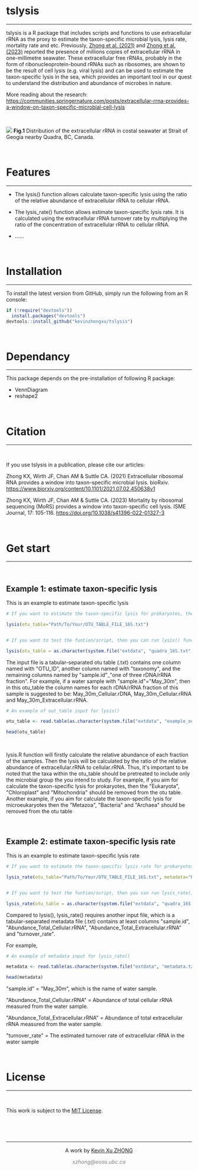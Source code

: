 

# tslysis
***

tslysis is a R package that includes scripts and functions to use extracellular rRNA as the proxy to estimate the taxon-specific microbial lysis, lysis rate, mortality rate and etc. Previously, [Zhong et al. (2021)](https://www.biorxiv.org/content/10.1101/2021.07.02.450638v1) and [Zhong et al. (2023)](https://doi.org/10.1038/s41396-022-01327-3) reported the presence of millions copies of extracellular rRNA in one-millimetre seawater. These extracellular free rRNAs, probably in the form of ribonucleoprotein-bound rRNAs such as ribosomes, are shown to be the result of cell lysis (e.g. viral lysis) and can be used to estimate the taxon-specific lysis in the sea, which provides an important tool in our quest to understand the distribution and abundance of microbes in nature.

More reading about the research: https://communities.springernature.com/posts/extracellular-rrna-provides-a-window-on-taxon-specific-microbial-cell-lysis


&nbsp;
&nbsp;


![](https://communities.springernature.com/cdn-cgi/image/metadata=copyright,format=auto,quality=95,fit=scale-down/https://images.zapnito.com/uploads/G6XWJ4zRL2GbDxNDYhzy_fig.4.jpg)
**Fig.1** Distribution of the extracellular rRNA in costal seawater at Strait of Geogia nearby Quadra, BC, Canada. 


&nbsp;
&nbsp;


# Features
***
  * The lysis() function allows calculate taxon-specific lysis using the ratio of the relative abundance of extracellular rRNA to cellular rRNA.
  
  * The lysis_rate() function allows estimate taxon-specific lysis rate. It is calculated using the extracellular rRNA turnover rate by multiplying the ratio of the concentration of extracellular rRNA to cellular rRNA.
  
  * ......
  
&nbsp;
&nbsp;


# Installation
***

To install the latest version from GitHub, simply run the following from an R console:

```r
if (!require("devtools"))
  install.packages("devtools")
devtools::install_github("kevinzhongxu/tslysis")
```

&nbsp;
&nbsp;
&nbsp;

# Dependancy
***
This package depends on the pre-installation of following R package: 

  * VennDiagram
  * reshape2
  
&nbsp;
&nbsp;


# Citation
***
&nbsp;

If you use tslysis in a publication, please cite our articles:

Zhong KX, Wirth JF, Chan AM & Suttle CA. (2021) Extracellular ribosomal RNA provides a window into taxon-specific microbial lysis. bioRxiv. https://www.biorxiv.org/content/10.1101/2021.07.02.450638v1

Zhong KX, Wirth JF, Chan AM & Suttle CA. (2023) Mortality by ribosomal sequencing (MoRS) provides a window into taxon-specific cell lysis.  ISME Journal, 17: 105-116.  https://doi.org/10.1038/s41396-022-01327-3

&nbsp;
&nbsp;

# Get start
***
&nbsp;

## Example 1: estimate taxon-specific lysis 
This is an example to estimate taxon-specific lysis


```r
# If you want to estimate the taxon-specific lysis for prokaryotes, then run

lysis(otu_table="Path/To/Your/OTU_TABLE_FILE_16S.txt")


# If you want to test the funtion/script, then you can run lysis() function using one otu table example from the package:

lysis(otu_table = as.character(system.file("extdata", "quadra_16S.txt", package = "tslysis")))

```

The input file is a tabular-separated otu table (.txt) contains one column named with "OTU_ID", another column named with "taxonomy", and the remaining columns named by "sample.id"_"one of three rDNA/rRNA fraction".  For example, if a water sample with "sample.id"="May_30m", then in this otu_table the column names for each rDNA/rRNA fraction of this sample is suggested to be: May_30m_Cellular.rDNA, May_30m_Cellular.rRNA and May_30m_Extracellular.rRNA.


```r
# An example of out_table input for lysis()

otu_table <- read.table(as.character(system.file("extdata", "example_out_table.txt", package = "tslysis")), h=T, sep="\t", quote=NULL, comment='', fill=T, stringsAsFactors = F)

head(otu_table)


```

&nbsp;

lysis.R function will firstly calculate the relative abundance of each fraction of the samples. Then the lysis will be calculated by the ratio of the relative abundance of extracellular.rRNA to cellular.rRNA. Thus, it's important to be noted that the taxa within the otu_table should be pretreated to include only the microbial group the you intend to study. For example, if you aim for calculate the taxon-specific lysis for prokaryotes, then the "Eukaryota", "Chloroplast" and "Mitochondria" should be removed from the otu table. Another example, if you aim for calculate the taxon-specific lysis for microeukaryotes then the "Metazoa", "Bacteria" and "Archaea" should be removed from the otu table

&nbsp;


## Example 2: estimate taxon-specific lysis rate
This is an example to estimate taxon-specific lysis rate


```r
# If you want to estimate the taxon-specific lysis rate for prokaryotes, then run

lysis_rate(otu_table="Path/To/Your/OTU_TABLE_FILE_16S.txt", metadata="Path/To/Your/METADATA.txt")


# If you want to test the funtion/script, then you can run lysis_rate() function using the otu_table and metadata example from the package:

lysis_rate(otu_table = as.character(system.file("extdata", "quadra_16S.txt", package = "tslysis")), metadata = as.character(system.file("extdata", "metadata.txt", package = "tslysis")))

```

Compared to lysis(), lysis_rate() requires another input file, which is a tabular-separated metadata file (.txt) contains at least columns "sample.id", "Abundance_Total_Cellular.rRNA", "Abundance_Total_Extracellular.rRNA" and "turnover_rate". 

For example, 
```r
# An example of metadata input for lysis_rate()

metadata <- read.table(as.character(system.file("extdata", "metadata.txt", package = "tslysis")), h=T, sep="\t", quote=NULL, comment='', fill=T, stringsAsFactors = F)

head(metadata)

```

"sample.id" = "May_30m", which is the name of water sample.

"Abundance_Total_Cellular.rRNA" = Abundance of total cellular rRNA measured from the water sample.

"Abundance_Total_Extracellular.rRNA" = Abundance of total extracellular rRNA measured from the water sample.

"turnover_rate" = The estimated turnover rate of extracellular rRNA in the water sample


&nbsp;




# License
***
&nbsp;

This work is subject to the [MIT License](https://github.com/kevinzhongxu/CasOligo/LICENSE.txt).

&nbsp;
&nbsp;

&nbsp;

<hr />
<p style="text-align: center;">A work by <a href="https://kevinxuzhong.netlify.com/">Kevin Xu ZHONG</a></p>
<p style="text-align: center;"><span style="color: #808080;"><em>xzhong@eoas.ubc.ca</em></span></p>








